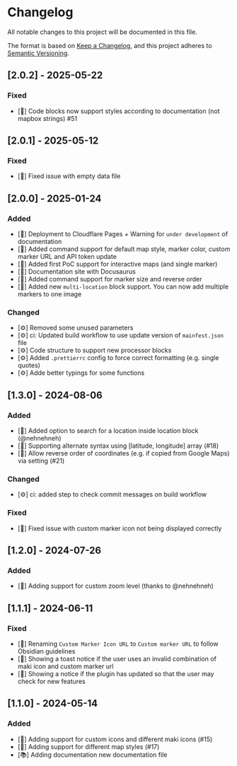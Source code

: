 # Changelog

All notable changes to this project will be documented in this file.

The format is based on [Keep a Changelog](https://keepachangelog.com/en/1.0.0/),
and this project adheres to [Semantic Versioning](https://semver.org/spec/v2.0.0.html).

## [2.0.2] - 2025-05-22

### Fixed

- [💎] Code blocks now support styles according to documentation (not mapbox strings) #51

## [2.0.1] - 2025-05-12

### Fixed

- [🐛] Fixed issue with empty data file

## [2.0.0] - 2025-01-24

### Added

- [🚀] Deployment to Cloudflare Pages + Warning for `under development` of documentation
- [🚀] Added command support for default map style, marker color, custom marker URL and API token update
- [🚀] Added first PoC support for interactive maps (and single marker)
- [🚀] Documentation site with Docusaurus
- [🚀] Added command support for marker size and reverse order
- [🚀] Added new `multi-location` block support. You can now add multiple markers to one image

### Changed

- [⚙️] Removed some unused parameters
- [⚙️] ci: Updated build workflow to use update version of `mainfest.json` file
- [⚙️] Code structure to support new processor blocks
- [⚙️] Added `.prettierrc` config to force correct formatting (e.g. single quotes)
- [⚙️] Adde better typings for some functions

## [1.3.0] - 2024-08-06

### Added

- [🚀] Added option to search for a location inside location block (@nehnehneh)
- [🚀] Supporting alternate syntax using [latitude, longitude] array (#18)
- [🚀] Allow reverse order of coordinates (e.g. if copied from Google Maps) via setting (#21)

### Changed

- [⚙️] ci: added step to check commit messages on build workflow

### Fixed

- [🐛] Fixed issue with custom marker icon not being displayed correctly

## [1.2.0] - 2024-07-26

### Added

- [🚀] Adding support for custom zoom level (thanks to @nehnehneh)

## [1.1.1] - 2024-06-11

### Fixed

- [💎] Renaming `Custom Marker Icon URL` to `Custom marker URL` to follow Obsidian guidelines
- [💎] Showing a toast notice if the user uses an invalid combination of maki icon and custom marker url
- [💎] Showing a notice if the plugin has updated so that the user may check for new features

## [1.1.0] - 2024-05-14

### Added

- [🚀] Adding support for custom icons and different maki icons (#15)
- [🚀] Adding support for different map styles (#17)
- [📚] Adding documentation new documentation file
